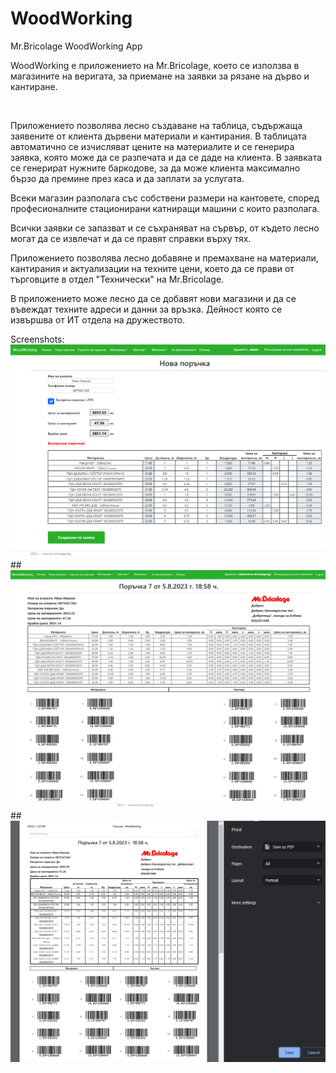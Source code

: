 # WoodWorking
Mr.Bricolage WoodWorking App
    <p>WoodWorking е приложението на Mr.Bricolage, което се използва в магазините на веригата, за приемане на заявки за рязане на дърво и кантиране.</p>
    <br />
    <p>Приложението позволява лесно създаване на таблица, съдържаща заявените от клиента дървени материали и кантирания. В таблицата автоматично се изчисляват цените на материалите 
        и се генерира заявка, която може да се разпечата и да се даде на клиента. В заявката се генерират нужните баркодове, за да може клиента максимално бързо да премине през каса
        и да заплати за услугата.</p>
    <p>Всеки магазин разполага със собствени размери на кантовете, според професионалните стационирани катниращи машини с които разполага.</p>
    <p>Всички заявки се запазват и се съхраняват на сървър, от където лесно могат да се извлечат и да се правят справки върху тях.</p>
    <p>Приложението позволява лесно добавяне и премахване на материали, кантирания и актуализации на техните цени, което да се прави от търговците в отдел "Технически" на Mr.Bricolage.</p>
    <p>В приложението може лесно да се добавят нови магазини и да се въвеждат техните адреси и данни за връзка. Дейност която се извършва от ИТ отдела на дружеството.</p>

Screenshots:
    ![Screenshot1](https://github.com/ivanpop/WoodWorking/blob/main/wwwroot/img/shot1.png)  
    ##
    ![Screenshot1](https://github.com/ivanpop/WoodWorking/blob/main/wwwroot/img/shot2.png)  
    ##
    ![Screenshot1](https://github.com/ivanpop/WoodWorking/blob/main/wwwroot/img/shot3.png)    
